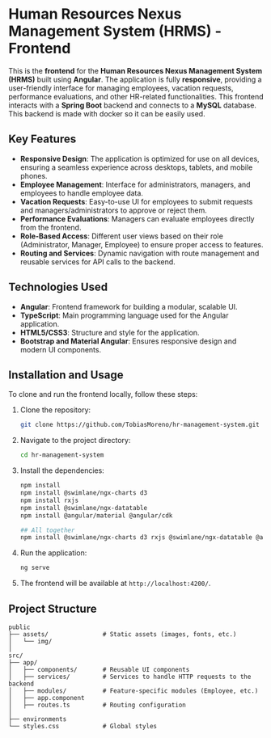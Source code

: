 # Human Resources Nexus Management System (HRMS) - Frontend

This is the **frontend** for the **Human Resources Nexus Management System (HRMS)** built using **Angular**. The application is fully **responsive**, providing a user-friendly interface for managing employees, vacation requests, performance evaluations, and other HR-related functionalities. This frontend interacts with a **Spring Boot** backend and connects to a **MySQL** database. This backend is made with docker so it can be easily used.

## Key Features

- **Responsive Design**: The application is optimized for use on all devices, ensuring a seamless experience across desktops, tablets, and mobile phones.
- **Employee Management**: Interface for administrators, managers, and employees to handle employee data.
- **Vacation Requests**: Easy-to-use UI for employees to submit requests and managers/administrators to approve or reject them.
- **Performance Evaluations**: Managers can evaluate employees directly from the frontend.
- **Role-Based Access**: Different user views based on their role (Administrator, Manager, Employee) to ensure proper access to features.
- **Routing and Services**: Dynamic navigation with route management and reusable services for API calls to the backend.

## Technologies Used

- **Angular**: Frontend framework for building a modular, scalable UI.
- **TypeScript**: Main programming language used for the Angular application.
- **HTML5/CSS3**: Structure and style for the application.
- **Bootstrap and Material Angular**: Ensures responsive design and modern UI components.

## Installation and Usage

To clone and run the frontend locally, follow these steps:

1. Clone the repository:

   ```bash
   git clone https://github.com/TobiasMoreno/hr-management-system.git
   ```

2. Navigate to the project directory:

   ```bash
   cd hr-management-system
   ```

3. Install the dependencies:

   ```bash
   npm install
   npm install @swimlane/ngx-charts d3
   npm install rxjs
   npm install @swimlane/ngx-datatable
   npm install @angular/material @angular/cdk

   ## All together
   npm install @swimlane/ngx-charts d3 rxjs @swimlane/ngx-datatable @angular/material @angular/cdk
   ```

4. Run the application:

   ```bash
   ng serve
   ```

5. The frontend will be available at `http://localhost:4200/`.

## Project Structure

```plaintext
public
├── assets/               # Static assets (images, fonts, etc.)
│   └── img/               
│
src/
├── app/
│   ├── components/       # Reusable UI components
│   ├── services/         # Services to handle HTTP requests to the backend
│   ├── modules/          # Feature-specific modules (Employee, etc.)
│   ├── app.component 
│   ├── routes.ts         # Routing configuration
│   
├── environments 
└── styles.css            # Global styles           
```
